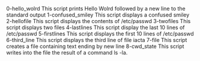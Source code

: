 0-hello_wolrd This script prints Hello Wolrd followed by a new line to the standard output
1-confused_smiley This script displays a confused smiley
2-hellofile This script displays the contents of /etc/passwd
3-twofiles This script displays two files
4-lastlines This script display the last 10 lines of /etc/passwd
5-firstlines This script displays the first 10 lines of /etc/passwd
6-third_line This script displays the third line of file iacta
7-file This script creates a file containing text ending by new line
8-cwd_state This script writes into the file the result of a command ls -la.

